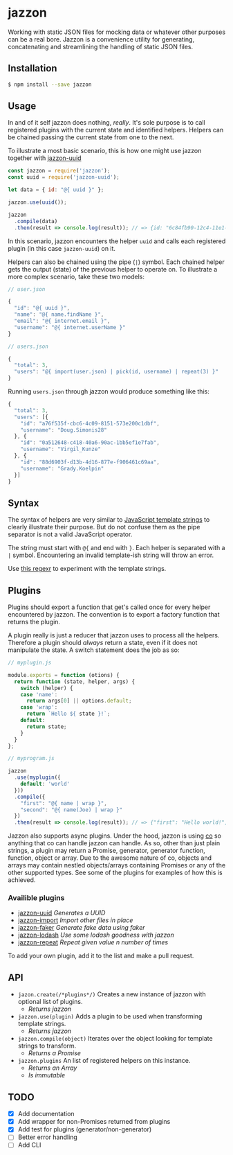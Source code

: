 # jazzon

Working with static JSON files for mocking data or whatever other purposes can be a real bore. Jazzon is a convenience utility for generating, concatenating and streamlining the handling of static JSON files.

## Installation

```bash
$ npm install --save jazzon
```

## Usage

In and of it self jazzon does nothing, *really*. It's sole purpose is to call registered plugins with the current state and identified helpers. Helpers can be chained passing the current state from one to the next.

To illustrate a most basic scenario, this is how one might use jazzon together with [jazzon-uuid](https://github.com/tornqvist/jazzon-uuid)

```javascript
const jazzon = require('jazzon');
const uuid = require('jazzon-uuid');

let data = { id: "@{ uuid }" };

jazzon.use(uuid());

jazzon
  .compile(data)
  .then(result => console.log(result)); // => {id: "6c84fb90-12c4-11e1-840d-7b25c5ee775a"}
```

In this scenario, jazzon encounters the helper `uuid` and calls each registered plugin (in this case `jazzon-uuid`) on it.

Helpers can also be chained using the pipe (`|`) symbol. Each chained helper gets the output (state) of the previous helper to operate on. To illustrate a more complex scenario, take these two models:

```javascript
// user.json

{
  "id": "@{ uuid }",
  "name": "@{ name.findName }",
  "email": "@{ internet.email }",
  "username": "@{ internet.userName }"
}
```

```javascript
// users.json

{
  "total": 3,
  "users": "@{ import(user.json) | pick(id, username) | repeat(3) }"
}
```

Running `users.json` through jazzon would produce something like this:

```javascript
{
  "total": 3,
  "users": [{
    "id": "a76f535f-cbc6-4c09-8151-573e200c1dbf",
    "username": "Doug.Simonis28"
  }, {
    "id": "0a512648-c418-40a6-90ac-1bb5ef1e7fab",
    "username": "Virgil_Kunze"
  }, {
    "id": "88d6903f-d13b-4d16-877e-f906461c69aa",
    "username": "Grady.Koelpin"
  }]
}
```

## Syntax

The syntax of helpers are very similar to [JavaScript template strings](https://developer.mozilla.org/en-US/docs/Web/JavaScript/Reference/template_strings) to clearly illustrate their purpose. But do not confuse them as the pipe separator is not a valid JavaScript operator.

The string must start with `@{` and end with `}`. Each helper is separated with a `|` symbol. Encountering an invalid template-ish string will throw an error.

Use [this regexr](http://regexr.com/3brqd) to experiment with the template strings.

## Plugins

Plugins should export a function that get's called once for every helper encountered by jazzon. The convention is to export a factory function that returns the plugin.

A plugin really is just a reducer that jazzon uses to process all the helpers. Therefore a plugin should *always* return a state, even if it does not manipulate the state. A switch statement does the job as so:

```javascript
// myplugin.js

module.exports = function (otions) {
  return function (state, helper, args) {
    switch (helper) {
    case 'name':
      return args[0] || options.default;
    case 'wrap':
      return `Hello ${ state }!`;
    default:
      return state;
    }
  }
};
```

```javascript
// myprogram.js

jazzon
  .use(myplugin({
    default: 'world'
  }))
  .compile({
    "first": "@{ name | wrap }",
    "second": "@{ name(Joe) | wrap }"
  })
  .then(result => console.log(result)); // => {"first": "Hello world!", "second": "Hello Joe!"}
```

Jazzon also supports async plugins. Under the hood, jazzon is using [co](https://github.com/tj/co) so anything that co can handle jazzon can handle. As so, other than just plain strings, a plugin may return a Promise, generator, generator function, function, object or array. Due to the awesome nature of co, objects and arrays may contain nestled objects/arrays containing Promises or any of the other supported types. See some of the plugins for examples of how this is achieved.

### Availible plugins

- [jazzon-uuid](https://github.com/tornqvist/jazzon-uuid) *Generates a UUID*
- [jazzon-import](https://github.com/tornqvist/jazzon-import) *Import other files in place*
- [jazzon-faker](https://github.com/tornqvist/jazzon-faker) *Generate fake data using faker*
- [jazzon-lodash](https://github.com/tornqvist/jazzon-lodash) *Use some lodash goodness with jazzon*
- [jazzon-repeat](https://github.com/tornqvist/jazzon-repeat) *Repeat given value n number of times*

To add your own plugin, add it to the list and make a pull request.

## API

- `jazon.create(/*plugins*/)` Creates a new instance of jazzon with optional list of plugins.
  - *Returns jazzon*
- `jazzon.use(plugin)` Adds a plugin to be used when transforming template strings.
  - *Returns jazzon*
- `jazzon.compile(object)` Iterates over the object looking for template strings to transform.
  - *Returns a Promise*
- `jazzon.plugins` An list of registered helpers on this instance.
  - *Returns an Array*
  - *Is immutable*

## TODO

- [x] Add documentation
- [x] Add wrapper for non-Promises returned from plugins
- [x] Add test for plugins (generator/non-generator)
- [ ] Better error handling
- [ ] Add CLI
